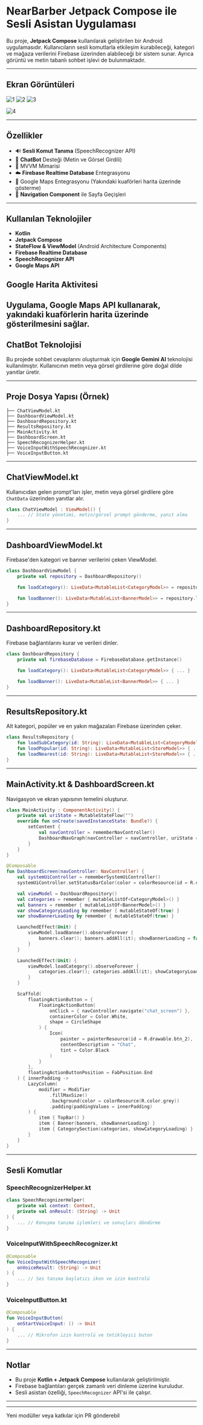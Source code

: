 # NearBarber Jetpack Compose ile Sesli Asistan Uygulaması


Bu proje, **Jetpack Compose** kullanılarak geliştirilen bir Android uygulamasıdır. Kullanıcıların sesli komutlarla etkileşim kurabileceği, kategori ve mağaza verilerini Firebase üzerinden alabileceği bir sistem sunar. Ayrıca görüntü ve metin tabanlı sohbet işlevi de bulunmaktadır.

---

## Ekran Görüntüleri
![1](https://github.com/user-attachments/assets/5fb9376a-1176-40e5-8581-122872b88c0e)
![2](https://github.com/user-attachments/assets/adb54efc-712d-45c3-ac28-2e8991ccaa11)
![3](https://github.com/user-attachments/assets/391380a2-0275-447d-9115-6fb3db9a65f3)

![4](https://github.com/user-attachments/assets/f1c92f76-14a7-431d-84e6-5173ef1ab139)

---
## Özellikler

- 🔊 **Sesli Komut Tanıma** (SpeechRecognizer API)
- 💬 **ChatBot** Desteği (Metin ve Görsel Girdili)
- 🧠 MVVM Mimarisi
- ☁️ **Firebase Realtime Database** Entegrasyonu
- 📍 Google Maps Entegrasyonu (Yakındaki kuaförleri harita üzerinde gösterme)
- 🧭 **Navigation Component** ile Sayfa Geçişleri

---

## Kullanılan Teknolojiler

- **Kotlin**
- **Jetpack Compose**
- **StateFlow & ViewModel** (Android Architecture Components)
- **Firebase Realtime Database**
- **SpeechRecognizer API**
- **Google Maps API**


## Google Harita Aktivitesi
Uygulama, Google Maps API kullanarak, yakındaki kuaförlerin harita üzerinde gösterilmesini sağlar.
---

## ChatBot Teknolojisi

Bu projede sohbet cevaplarını oluşturmak için **Google Gemini AI** teknolojisi kullanılmıştır. Kullanıcının metin veya görsel girdilerine göre doğal dilde yanıtlar üretir.

---

## Proje Dosya Yapısı (Örnek)

```
├── ChatViewModel.kt
├── DashboardViewModel.kt
├── DashboardRepository.kt
├── ResultsRepository.kt
├── MainActivity.kt
├── DashboardScreen.kt
├── SpeechRecognizerHelper.kt
├── VoiceInputWithSpeechRecognizer.kt
├── VoiceInputButton.kt
```

---

## ChatViewModel.kt
Kullanıcıdan gelen prompt'ları işler, metin veya görsel girdilere göre `ChatData` üzerinden yanıtlar alır.

```kotlin
class ChatViewModel : ViewModel() {
    ... // State yönetimi, metin/görsel prompt gönderme, yanıt alma
}
```

---

## DashboardViewModel.kt
Firebase'den kategori ve banner verilerini çeken ViewModel.

```kotlin
class DashboardViewModel {
    private val repository = DashboardRepository()

    fun loadCategory(): LiveData<MutableList<CategoryModel>> = repository.loadCategory()

    fun loadBanner(): LiveData<MutableList<BannerModel>> = repository.loadBanner()
}
```

---

## DashboardRepository.kt
Firebase bağlantılarını kurar ve verileri dinler.

```kotlin
class DashboardRepository {
    private val firebaseDatabase = FirebaseDatabase.getInstance()

    fun loadCategory(): LiveData<MutableList<CategoryModel>> { ... }

    fun loadBanner(): LiveData<MutableList<BannerModel>> { ... }
}
```

---

## ResultsRepository.kt
Alt kategori, popüler ve en yakın mağazaları Firebase üzerinden çeker.

```kotlin
class ResultsRepository {
    fun loadSubCategory(id: String): LiveData<MutableList<CategoryModel>> { ... }
    fun loadPopular(id: String): LiveData<MutableList<StoreModel>> { ... }
    fun loadNearest(id: String): LiveData<MutableList<StoreModel>> { ... }
}
```

---

## MainActivity.kt & DashboardScreen.kt
Navigasyon ve ekran yapısının temelini oluşturur.

```kotlin
class MainActivity : ComponentActivity() {
    private val uriState = MutableStateFlow("")
    override fun onCreate(savedInstanceState: Bundle?) {
        setContent {
            val navController = rememberNavController()
            DashboardNavGraph(navController = navController, uriState = uriState)
        }
    }
}
```

```kotlin
@Composable
fun DashboardScreen(navController: NavController) {
    val systemUiController = rememberSystemUiController()
    systemUiController.setStatusBarColor(color = colorResource(id = R.color.grey))

    val viewModel = DashboardRepository()
    val categories = remember { mutableListOf<CategoryModel>() }
    val banners = remember { mutableListOf<BannerModel>() }
    var showCategoryLoading by remember { mutableStateOf(true) }
    var showBannerLoading by remember { mutableStateOf(true) }

    LaunchedEffect(Unit) {
        viewModel.loadBanner().observeForever {
            banners.clear(); banners.addAll(it); showBannerLoading = false
        }
    }

    LaunchedEffect(Unit) {
        viewModel.loadCategory().observeForever {
            categories.clear(); categories.addAll(it); showCategoryLoading = false
        }
    }

    Scaffold(
        floatingActionButton = {
            FloatingActionButton(
                onClick = { navController.navigate("chat_screen") },
                containerColor = Color.White,
                shape = CircleShape
            ) {
                Icon(
                    painter = painterResource(id = R.drawable.btn_2),
                    contentDescription = "Chat",
                    tint = Color.Black
                )
            }
        },
        floatingActionButtonPosition = FabPosition.End
    ) { innerPadding ->
        LazyColumn(
            modifier = Modifier
                .fillMaxSize()
                .background(color = colorResource(R.color.grey))
                .padding(paddingValues = innerPadding)
        ) {
            item { TopBar() }
            item { Banner(banners, showBannerLoading) }
            item { CategorySection(categories, showCategoryLoading) }
        }
    }
}
```

---

## Sesli Komutlar

### SpeechRecognizerHelper.kt

```kotlin
class SpeechRecognizerHelper(
    private val context: Context,
    private val onResult: (String) -> Unit
) {
    ... // Konuşma tanıma işlemleri ve sonuçları döndürme
}
```

### VoiceInputWithSpeechRecognizer.kt

```kotlin
@Composable
fun VoiceInputWithSpeechRecognizer(
    onVoiceResult: (String) -> Unit
) {
    ... // Ses tanıma başlatıcı ikon ve izin kontrolü
}
```

### VoiceInputButton.kt

```kotlin
@Composable
fun VoiceInputButton(
    onStartVoiceInput: () -> Unit
) {
    ... // Mikrofon izin kontrolü ve tetikleyici buton
}
```

---

## Notlar

- Bu proje  **Kotlin + Jetpack Compose** kullanılarak geliştirilmiştir.
- Firebase bağlantıları gerçek zamanlı veri dinleme üzerine kuruludur.
- Sesli asistan özelliği, `SpeechRecognizer` API'si ile çalışır.

---




---

Yeni modüller veya katkılar için PR gönderebil
